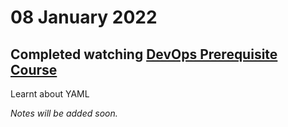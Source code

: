 # 08 January 2022

## Completed watching [DevOps Prerequisite Course](https://www.youtube.com/watch?v=Wvf0mBNGjXY)
Learnt about YAML

_Notes will be added soon._
